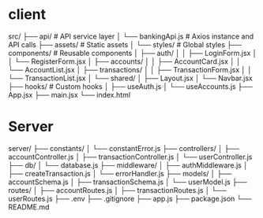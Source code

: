 # client

src/
├── api/ # API service layer
│ └── bankingApi.js # Axios instance and API calls
├── assets/ # Static assets
│ └── styles/ # Global styles
├── components/ # Reusable components
│ ├── auth/
│ │ ├── LoginForm.jsx
│ │ └── RegisterForm.jsx
│ ├── accounts/
│ │ ├── AccountCard.jsx
│ │ └── AccountList.jsx
│ ├── transactions/
│ │ ├── TransactionForm.jsx
│ │ └── TransactionList.jsx
│ └── shared/
│ ├── Layout.jsx
│ └── Navbar.jsx
├── hooks/ # Custom hooks
│ ├── useAuth.js
│ └── useAccounts.js
├── App.jsx
├── main.jsx
└── index.html

# Server

server/
├── constants/
│ └── constantError.js
├── controllers/
│ ├── accountController.js
│ ├── transactionController.js
│ └── userController.js
├── db/
│ └── database.js
├── middleware/
│ ├── authMiddleware.js
│ ├── createTransaction.js
│ └── errorHandler.js
├── models/
│ ├── accountSchema.js
│ ├── transactionSchema.js
│ └── userModel.js
├── routes/
│ ├── accountRoutes.js
│ ├── transactionRoutes.js
│ └── userRoutes.js
├── .env
├── .gitignore
├── app.js
├── package.json
└── README.md
